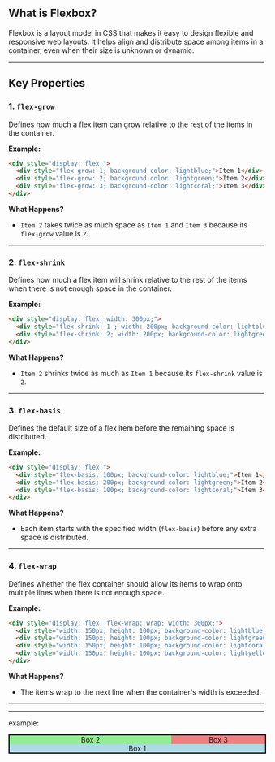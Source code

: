 
## What is Flexbox?
Flexbox  is a layout model in CSS that makes it easy to design flexible and responsive web layouts. It helps align and distribute space among items in a container, even when their size is unknown or dynamic.

---

## Key Properties 

### 1. `flex-grow`
Defines how much a flex item can grow relative to the rest of the items in the container.

**Example:**
```html
<div style="display: flex;">
  <div style="flex-grow: 1; background-color: lightblue;">Item 1</div>
  <div style="flex-grow: 2; background-color: lightgreen;">Item 2</div>
  <div style="flex-grow: 3; background-color: lightcoral;">Item 3</div>
</div>
```
**What Happens?**
- `Item 2` takes twice as much space as `Item 1` and `Item 3` because its `flex-grow` value is `2`.

---

### 2. `flex-shrink`
Defines how much a flex item will shrink relative to the rest of the items when there is not enough space in the container.

**Example:**
```html
<div style="display: flex; width: 300px;">
  <div style="flex-shrink: 1 ; width: 200px; background-color: lightblue;">Item 1</div>
  <div style="flex-shrink: 2; width: 200px; background-color: lightgreen;">Item 2</div>
</div>
```
**What Happens?**
- `Item 2` shrinks twice as much as `Item 1` because its `flex-shrink` value is `2`.

---

### 3. `flex-basis`
Defines the default size of a flex item before the remaining space is distributed.

**Example:**
```html
<div style="display: flex;">
  <div style="flex-basis: 100px; background-color: lightblue;">Item 1</div>
  <div style="flex-basis: 200px; background-color: lightgreen;">Item 2</div>
  <div style="flex-basis: 100px; background-color: lightcoral;">Item 3</div>
</div>
```
**What Happens?**
- Each item starts with the specified width (`flex-basis`) before any extra space is distributed.

---

### 4. `flex-wrap`
Defines whether the flex container should allow its items to wrap onto multiple lines when there is not enough space.

**Example:**
```html
<div style="display: flex; flex-wrap: wrap; width: 300px;">
  <div style="width: 150px; height: 100px; background-color: lightblue;">Item 1</div>
  <div style="width: 150px; height: 100px; background-color: lightgreen;">Item 2</div>
  <div style="width: 150px; height: 100px; background-color: lightcoral;">Item 3</div>
  <div style="width: 150px; height: 100px; background-color: lightyellow;">Item 4</div>
</div>
```
**What Happens?**
- The items wrap to the next line when the container's width is exceeded.

---


---

example: 
<div
      style="
        display: flex;
        width: 100%;
        flex-wrap: wrap-reverse;
        max-width: 700px;
        border: 2px solid black;
      "
    >
      <div
        style="flex: 1 1 400px; background-color: lightblue; text-align: center"
      >
        Box 1
      </div>
      <div
        style="
          flex: 2 1 150px;
          background-color: lightgreen;
          text-align: center;
        "
      >
        Box 2
      </div>
      <div
        style="
          flex: 1 1 100px;
          background-color: lightcoral;
          text-align: center;
        "
      >
        Box 3
      </div>
    </div>